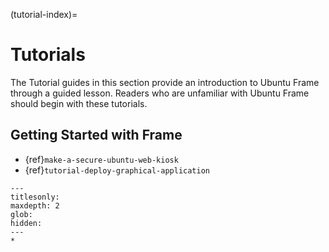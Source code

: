 (tutorial-index)=

# Tutorials

The Tutorial guides in this section provide an introduction to Ubuntu Frame
through a guided lesson. Readers who are unfamiliar with Ubuntu Frame should
begin with these tutorials.

## Getting Started with Frame

- {ref}`make-a-secure-ubuntu-web-kiosk`
- {ref}`tutorial-deploy-graphical-application`

```{toctree}
---
titlesonly:
maxdepth: 2
glob:
hidden:
---
*
```

